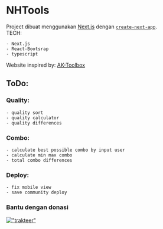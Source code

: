 # NHTools

Project dibuat menggunakan [Next.js](https://nextjs.org/) dengan [`create-next-app`](https://github.com/vercel/next.js/tree/canary/packages/create-next-app).  
TECH:

    - Next.js
    - React-Bootsrap
    - typescript

Website inspired by: [AK-Toolbox](https://aceship.github.io/AN-EN-Tags/akhr.html)

## ToDo:

### Quality:

    - quality sort
    - quality calculator
    - quality differences

### Combo:

    - calculate best possible combo by input user
    - calculate min max combo
    - total combo differences

### Deploy:

    - fix mobile view
    - save community deploy

### Bantu dengan donasi

[!["trakteer"](https://img.shields.io/badge/trakteer-ff1212?style=for-the-badge&logoColor=white)](https://teer.id/dotcchi1x)
